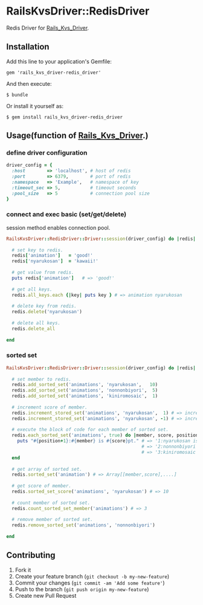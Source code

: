 # RailsKvsDriver::RedisDriver

Redis Driver for [Rails_Kvs_Driver](https://github.com/alfa-jpn/rails-kvs-driver).

## Installation

Add this line to your application's Gemfile:

    gem 'rails_kvs_driver-redis_driver'

And then execute:

    $ bundle

Or install it yourself as:

    $ gem install rails_kvs_driver-redis_driver

## Usage(function of [Rails_Kvs_Driver](https://github.com/alfa-jpn/rails-kvs-driver).)

### define driver configuration
``` ruby
driver_config = {
  :host        => 'localhost', # host of redis
  :port        => 6379,        # port of redis
  :namespace   => 'Example',   # namespace of key
  :timeout_sec => 5,           # timeout seconds
  :pool_size   => 5            # connection pool size
}
```

### connect and exec basic (set/get/delete)
session method enables connection pool.
``` ruby
RailsKvsDriver::RedisDriver::Driver::session(driver_config) do |redis|
  
  # set key to redis.
  redis['animation']   = 'good!'
  redis['nyarukosan']  = 'kawaii!'
  
  # get value from redis.
  puts redis['animation']   # => 'good!'
  
  # get all keys.
  redis.all_keys.each {|key| puts key } # => animation nyarukosan
  
  # delete key from redis.
  redis.delete('nyarukosan')
  
  # delete all keys.
  redis.delete_all
  
end
```

### sorted set
``` ruby
RailsKvsDriver::RedisDriver::Driver::session(driver_config) do |redis|
  
  # set member to redis.
  redis.add_sorted_set('animations', 'nyarukosan',   10)
  redis.add_sorted_set('animations', 'nonnonbiyori',  5)
  redis.add_sorted_set('animations', 'kiniromosaic',  1)
  
  # increment score of member.
  redis.increment_stored_set('animations', 'nyarukosan',  1) # => increment nyarukosan score 10 -> 11
  redis.increment_stored_set('animations', 'nyarukosan', -1) # => increment nyarukosan score 11 -> 10
  
  # execute the block of code for each member of sorted set.
  redis.each_sorted_set('animations', true) do |member, score, position|
    puts "#{position+1}:#{member} is #{score}pt." # => '1:nyarukosan is 10pt.'
                                                  # => '2:nonnonbiyori is 5pt.'
                                                  # => '3:kiniromosaic is 1pt.'
  end
 
  # get array of sorted set.
  redis.sorted_set('animation') # => Array[[member,score],....]
 
  # get score of member.
  redis.sorted_set_score('animations', 'nyarukosan') # => 10 
 
  # count member of sorted set.
  redis.count_sorted_set_member('animations') # => 3
  
  # remove member of sorted set.
  redis.remove_sorted_set('animations', 'nonnonbiyori')
 
end
```



## Contributing

1. Fork it
2. Create your feature branch (`git checkout -b my-new-feature`)
3. Commit your changes (`git commit -am 'Add some feature'`)
4. Push to the branch (`git push origin my-new-feature`)
5. Create new Pull Request

